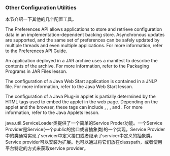 ### Other Configuration Utilities


本节介绍一下其他的几个配置工具。

The Preferences API allows applications to store and retrieve configuration data in an implementation-dependent backing store. Asynchronous updates are supported, and the same set of preferences can be safely updated by multiple threads and even multiple applications. For more information, refer to the Preferences API Guide.

An application deployed in a JAR archive uses a manifest to describe the contents of the archive. For more information, refer to the Packaging Programs in JAR Files lesson.

The configuration of a Java Web Start application is contained in a JNLP file. For more information, refer to the Java Web Start lesson.

The configuration of a Java Plug-in applet is partially determined by the HTML tags used to embed the applet in the web page. Depending on the applet and the browser, these tags can include <applet>, <object>, <embed>, and <param>. For more information, refer to the Java Applets lesson.


java.util.ServiceLoader类提供了一个简单的Service Proder功能。一个Service Provider是Service(一个public的接口或者抽象类)的一个实现。Service Provider中的类通常实现了servicer中定义接口或者继承了servicer中定义的抽象类。Service provider可以安装为扩展。也可以通过将它们放在classpath，或者使用平台特定的方式来获取service provider。


















